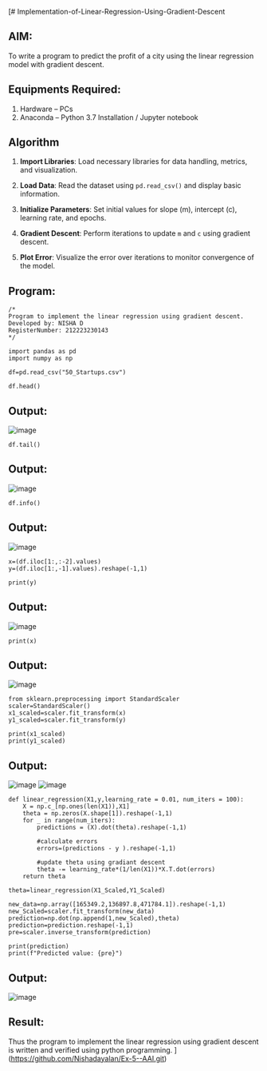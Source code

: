 [# Implementation-of-Linear-Regression-Using-Gradient-Descent

## AIM:
To write a program to predict the profit of a city using the linear regression model with gradient descent.

## Equipments Required:
1. Hardware – PCs
2. Anaconda – Python 3.7 Installation / Jupyter notebook

## Algorithm
1. **Import Libraries**: Load necessary libraries for data handling, metrics, and visualization.

2. **Load Data**: Read the dataset using `pd.read_csv()` and display basic information.

3. **Initialize Parameters**: Set initial values for slope (m), intercept (c), learning rate, and epochs.

4. **Gradient Descent**: Perform iterations to update `m` and `c` using gradient descent.

5. **Plot Error**: Visualize the error over iterations to monitor convergence of the model.

## Program:
```
/*
Program to implement the linear regression using gradient descent.
Developed by: NISHA D
RegisterNumber: 212223230143
*/
```
```
import pandas as pd
import numpy as np
```
```
df=pd.read_csv("50_Startups.csv")
```
```
df.head()
```
## Output:
![image](https://github.com/user-attachments/assets/8f90c7d5-426e-4064-b153-c09e9124df83)
```
df.tail()
```
## Output:
![image](https://github.com/user-attachments/assets/1abb8d2d-8210-4075-89a0-f15962867308)
```
df.info()
```
## Output:
![image](https://github.com/user-attachments/assets/4428ec26-0d62-4d45-9dd9-7d5b71366f42)
```
x=(df.iloc[1:,:-2].values)
y=(df.iloc[1:,-1].values).reshape(-1,1)
```
```
print(y)
```
## Output:
![image](https://github.com/user-attachments/assets/0f446bef-ffbd-4fa4-b0e7-e20280e3f52a)
```
print(x)
```
## Output:
![image](https://github.com/user-attachments/assets/56423a39-54c9-4e20-aad1-cec73c06ffe7)
```
from sklearn.preprocessing import StandardScaler
scaler=StandardScaler()
x1_scaled=scaler.fit_transform(x)
y1_scaled=scaler.fit_transform(y)
```
```
print(x1_scaled)
print(y1_scaled)
```
## Output:
![image](https://github.com/user-attachments/assets/cf5029ad-12a4-4c76-b08d-00eedfaa7382)
![image](https://github.com/user-attachments/assets/cdece828-f185-43e8-8c69-7ccfc65d167d)
```
def linear_regression(X1,y,learning_rate = 0.01, num_iters = 100):
    X = np.c_[np.ones(len(X1)),X1]
    theta = np.zeros(X.shape[1]).reshape(-1,1)
    for _ in range(num_iters):
        predictions = (X).dot(theta).reshape(-1,1)
        
        #calculate errors
        errors=(predictions - y ).reshape(-1,1)
        
        #update theta using gradiant descent
        theta -= learning_rate*(1/len(X1))*X.T.dot(errors)
    return theta
```

```
theta=linear_regression(X1_Scaled,Y1_Scaled)
```
```
new_data=np.array([165349.2,136897.8,471784.1]).reshape(-1,1)
new_Scaled=scaler.fit_transform(new_data)
prediction=np.dot(np.append(1,new_Scaled),theta)
prediction=prediction.reshape(-1,1)
pre=scaler.inverse_transform(prediction)
```
```
print(prediction)
print(f"Predicted value: {pre}")
```
## Output:
![image](https://github.com/user-attachments/assets/9518aa1a-01a6-4c3e-95e7-6e3e58a9abd2)

## Result:
Thus the program to implement the linear regression using gradient descent is written and verified using python programming.
](https://github.com/Nishadayalan/Ex-5--AAI.git)
